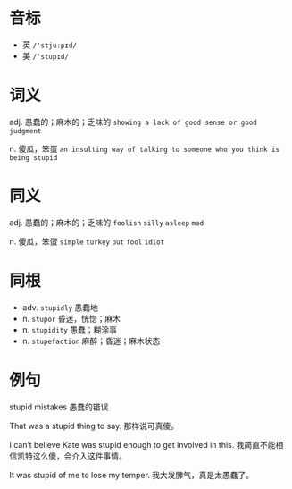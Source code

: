 # 音标

- 英 `/'stjuːpɪd/`
- 美 `/'stupɪd/`

# 词义

adj. 愚蠢的；麻木的；乏味的
`showing a lack of good sense or good judgment`

n. 傻瓜，笨蛋
`an insulting way of talking to someone who you think is being stupid`

# 同义

adj. 愚蠢的；麻木的；乏味的
`foolish` `silly` `asleep` `mad`

n. 傻瓜，笨蛋
`simple` `turkey` `put` `fool` `idiot`

# 同根

- adv. `stupidly` 愚蠢地
- n. `stupor` 昏迷，恍惚；麻木
- n. `stupidity` 愚蠢；糊涂事
- n. `stupefaction` 麻醉；昏迷；麻木状态

# 例句

stupid mistakes
愚蠢的错误

That was a stupid thing to say.
那样说可真傻。

I can’t believe Kate was stupid enough to get involved in this.
我简直不能相信凯特这么傻，会介入这件事情。

It was stupid of me to lose my temper.
我大发脾气，真是太愚蠢了。


